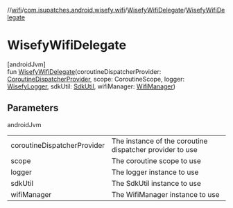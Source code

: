 //[wifi](../../../index.md)/[com.isupatches.android.wisefy.wifi](../index.md)/[WisefyWifiDelegate](index.md)/[WisefyWifiDelegate](-wisefy-wifi-delegate.md)

# WisefyWifiDelegate

[androidJvm]\
fun [WisefyWifiDelegate](-wisefy-wifi-delegate.md)(coroutineDispatcherProvider: [CoroutineDispatcherProvider](../../../../core/core/com.isupatches.android.wisefy.core.coroutines/-coroutine-dispatcher-provider/index.md), scope: CoroutineScope, logger: [WisefyLogger](../../../../core/core/com.isupatches.android.wisefy.core.logging/-wisefy-logger/index.md), sdkUtil: [SdkUtil](../../../../core/core/com.isupatches.android.wisefy.core.util/-sdk-util/index.md), wifiManager: [WifiManager](https://developer.android.com/reference/kotlin/android/net/wifi/WifiManager.html))

## Parameters

androidJvm

| | |
|---|---|
| coroutineDispatcherProvider | The instance of the coroutine dispatcher provider to use |
| scope | The coroutine scope to use |
| logger | The logger instance to use |
| sdkUtil | The SdkUtil instance to use |
| wifiManager | The WifiManager instance to use |
